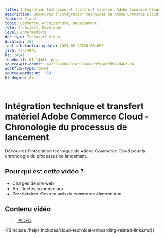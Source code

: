 ```yaml
---
title: Intégration technique et transfert matériel Adobe Commerce Cloud - Chronologie du processus de lancement
description: Découvrez l’intégration technique de Adobe Commerce Cloud pour la chronologie du processus de lancement.
feature: Cloud
topic: Commerce, Architecture, Development
role: Architect, Developer
level: Intermediate
doc-type: Technical Video
duration: 152
last-substantial-update: 2024-02-27T00:00:00Z
jira: KT-14941
kt: 14941
thumbnail: KT-14941.jpeg
source-git-commit: e47331eb080318c164aa7c0f9841ddb47d4e320a
workflow-type: tm+mt
source-wordcount: '63'
ht-degree: 0%

---
```



# Intégration technique et transfert matériel Adobe Commerce Cloud - Chronologie du processus de lancement

Découvrez l’intégration technique de Adobe Commerce Cloud pour la chronologie du processus de lancement.

## Pour qui est cette vidéo ?

- Chargés de site web
- Architectes commerciaux
- Propriétaires d’un site web de commerce électronique

## Contenu vidéo

>[!VIDEO](https://video.tv.adobe.com/v/3427586?learn=on)

{{$include /help/_includes/cloud-technical-onboarding-related-links.md}}
